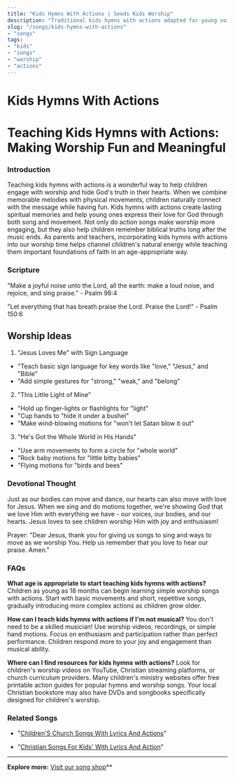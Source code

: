 ```yaml
---
title: "Kids Hymns With Actions | Seeds Kids Worship"
description: "Traditional kids hymns with actions adapted for young voices. Classic Christian music introducing children to timeless worship."
slug: "/songs/kids-hymns-with-actions"
- "songs"
tags:
- "kids"
- "songs"
- "worship"
- "actions"
---
```


# Kids Hymns With Actions

# Teaching Kids Hymns with Actions: Making Worship Fun and Meaningful

### Introduction
Teaching kids hymns with actions is a wonderful way to help children engage with worship and hide God's truth in their hearts. When we combine memorable melodies with physical movements, children naturally connect with the message while having fun. Kids hymns with actions create lasting spiritual memories and help young ones express their love for God through both song and movement. Not only do action songs make worship more engaging, but they also help children remember biblical truths long after the music ends. As parents and teachers, incorporating kids hymns with actions into our worship time helps channel children's natural energy while teaching them important foundations of faith in an age-appropriate way.

### Scripture
"Make a joyful noise unto the Lord, all the earth: make a loud noise, and rejoice, and sing praise." - Psalm 98:4

"Let everything that has breath praise the Lord. Praise the Lord!" - Psalm 150:6

## Worship Ideas
1. "Jesus Loves Me" with Sign Language
- "Teach basic sign language for key words like "love," "Jesus," and "Bible"
- "Add simple gestures for "strong," "weak," and "belong"

2. "This Little Light of Mine"
- "Hold up finger-lights or flashlights for "light"
- "Cup hands to "hide it under a bushel"
- "Make wind-blowing motions for "won't let Satan blow it out"

3. "He's Got the Whole World in His Hands"
- "Use arm movements to form a circle for "whole world"
- "Rock baby motions for "little bitty babies"
- "Flying motions for "birds and bees"

### Devotional Thought
Just as our bodies can move and dance, our hearts can also move with love for Jesus. When we sing and do motions together, we're showing God that we love Him with everything we have - our voices, our bodies, and our hearts. Jesus loves to see children worship Him with joy and enthusiasm!

Prayer: "Dear Jesus, thank you for giving us songs to sing and ways to move as we worship You. Help us remember that you love to hear our praise. Amen."

### FAQs

**What age is appropriate to start teaching kids hymns with actions?**
Children as young as 18 months can begin learning simple worship songs with actions. Start with basic movements and short, repetitive songs, gradually introducing more complex actions as children grow older.

**How can I teach kids hymns with actions if I'm not musical?**
You don't need to be a skilled musician! Use worship videos, recordings, or simple hand motions. Focus on enthusiasm and participation rather than perfect performance. Children respond more to your joy and engagement than musical ability.

**Where can I find resources for kids hymns with actions?**
Look for children's worship videos on YouTube, Christian streaming platforms, or church curriculum providers. Many children's ministry websites offer free printable action guides for popular hymns and worship songs. Your local Christian bookstore may also have DVDs and songbooks specifically designed for children's worship.

### Related Songs

- "[Children'S Church Songs With Lyrics And Actions](/songs/children-s-church-songs-with-lyrics-and-actions/)"

- "[Christian Songs For Kids' With Lyrics And Action](/songs/christian-songs-for-kids-with-lyrics-and-action/)"

---

**Explore more:** [Visit our song shop](https://seedskidsworship.com/shop)**

<!-- Schema Markup -->
<script type="application/ld+json">
{
  "@context": "https://schema.org",
  "@type": "MusicRecording",
  "name": "Kids Hymns With Actions",
  "byArtist": {
    "@type": "MusicGroup",
    "name": "Seeds Kids Worship"
  },
  "isFamilyFriendly": true,
  "url": "https://seedskidsworship.com/songs/kids-hymns-with-actions/"
}
</script>
